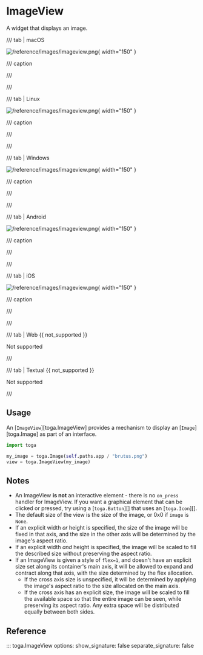 # ImageView

A widget that displays an image.

/// tab | macOS

![/reference/images/imageview.png](/reference/images/imageview.png){ width="150" }

/// caption

///

<!-- TODO: Update alt text -->

///

/// tab | Linux

![/reference/images/imageview.png](/reference/images/imageview.png){ width="150" }

/// caption

///

<!-- TODO: Update alt text -->

///

/// tab | Windows

![/reference/images/imageview.png](/reference/images/imageview.png){ width="150" }

/// caption

///

<!-- TODO: Update alt text -->

///

/// tab | Android

![/reference/images/imageview.png](/reference/images/imageview.png){ width="150" }

/// caption

///

<!-- TODO: Update alt text -->

///

/// tab | iOS

![/reference/images/imageview.png](/reference/images/imageview.png){ width="150" }

/// caption

///

<!-- TODO: Update alt text -->

///

/// tab | Web {{ not_supported }}

Not supported

///

/// tab | Textual {{ not_supported }}

Not supported

///

## Usage

An [`ImageView`][toga.ImageView] provides a
mechanism to display an [`Image`][toga.Image] as
part of an interface.

```python
import toga

my_image = toga.Image(self.paths.app / "brutus.png")
view = toga.ImageView(my_image)
```

## Notes

- An ImageView **is not** an interactive element - there is no
  `on_press` handler for ImageView. If you want a graphical element that
  can be clicked or pressed, try using a [`toga.Button`][] that uses an
  [`toga.Icon`][].
- The default size of the view is the size of the image, or 0x0 if
  `image` is `None`.
- If an explicit width *or* height is specified, the size of the image
  will be fixed in that axis, and the size in the other axis will be
  determined by the image's aspect ratio.
- If an explicit width *and* height is specified, the image will be
  scaled to fill the described size without preserving the aspect ratio.
- If an ImageView is given a style of `flex=1`, and doesn't have an
  explicit size set along its container's main axis, it will be allowed
  to expand and contract along that axis, with the size determined by
  the flex allocation.
    - If the cross axis size is unspecified, it will be determined by
      applying the image's aspect ratio to the size allocated on the main
      axis.
    - If the cross axis has an explicit size, the image will be scaled to
      fill the available space so that the entire image can be seen, while
      preserving its aspect ratio. Any extra space will be distributed
      equally between both sides.

## Reference

::: toga.ImageView
    options:
        show_signature: false
        separate_signature: false
